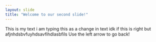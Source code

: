 ```yaml
---
layout: slide
title: "Welcome to our second slide!"
---
```

This is my text i am typing this as a change in text idk if this is right but afjnhdsbvfuyhdsavfihdlasbfils
Use the left arrow to go back!
